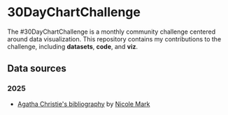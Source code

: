 # 30DayChartChallenge
The #30DayChartChallenge is a monthly community challenge centered
around data visualization.
This repository contains my contributions to the challenge, including
**datasets**, **code**, and **viz**.

## Data sources
### 2025

- [Agatha Christie's
  bibliography](https://docs.google.com/spreadsheets/d/1A8ZRe5KLLAllhT31pCzke4j5qAPqeMKf0jYgyJXcoPs/edit#gid=0)
   by [Nicole Mark](https://www.nicoledesignsdata.net/)
